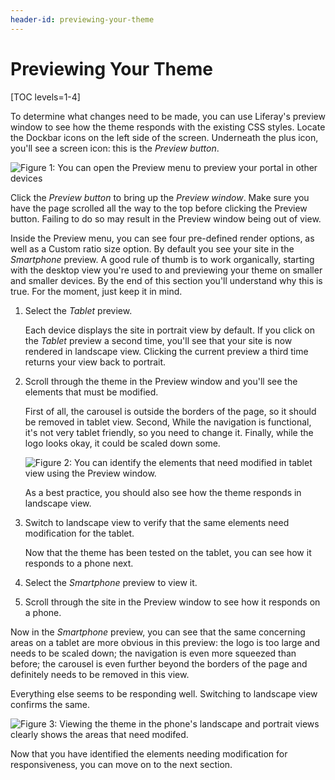 ```yaml
---
header-id: previewing-your-theme
---
```


# Previewing Your Theme

[TOC levels=1-4]

To determine what changes need to be made, you can use Liferay's preview window 
to see how the theme responds with the existing CSS styles. Locate the Dockbar 
icons on the left side of the screen. Underneath the plus icon, you'll see a 
screen icon: this is the *Preview button*.

![Figure 1: You can open the *Preview menu* to preview your portal in other devices](../../../images/preview-button.png)

Click the *Preview button* to bring up the *Preview window*. Make sure you have
the page scrolled all the way to the top before clicking the Preview button.
Failing to do so may result in the Preview window being out of view.

Inside the Preview menu, you can see four pre-defined render options, as well as
a Custom ratio size option. By default you see your site in the *Smartphone*
preview. A good rule of thumb is to work organically, starting with the desktop
view you're used to and previewing your theme on smaller and smaller devices. By
the end of this section you'll understand why this is true. For the moment,
just keep it in mind. 

1.  Select the *Tablet* preview.

    Each device displays the site in portrait view by default. If you click on 
    the *Tablet* preview a second time, you'll see that your site is now 
    rendered in landscape view. Clicking the current preview a third time 
    returns your view back to portrait. 

2.  Scroll through the theme in the Preview window and you'll see the elements 
    that must be modified. 

    First of all, the carousel is outside the borders of the page, so it should 
    be removed in tablet view. Second, While the navigation is functional, it's 
    not very tablet friendly, so you need to change it. Finally, while the logo 
    looks okay, it could be scaled down some. 

    ![Figure 2: You can identify the elements that need modified in tablet view using the Preview window.](../../../images/tablet-preview-01.png)

    As a best practice, you should also see how the theme responds in landscape 
    view. 

3.  Switch to landscape view to verify that the same elements need modification 
    for the tablet.

    Now that the theme has been tested on the tablet, you can see how it 
    responds to a phone next.

4.  Select the *Smartphone* preview to view it.

5.  Scroll through the site in the Preview window to see how it responds on a 
    phone.

Now in the *Smartphone* preview, you can see that the same concerning areas on a
tablet are more obvious in this preview: the logo is too large and needs to be
scaled down; the navigation is even more squeezed than before; the carousel is
even further beyond the borders of the page and definitely needs to be removed
in this view.

Everything else seems to be responding well. Switching to landscape view 
confirms the same. 

![Figure 3: Viewing the theme in the phone's landscape and portrait views clearly shows the areas that need modifed.](../../../images/phone-preview-03.png)

Now that you have identified the elements needing modification for
responsiveness, you can move on to the next section.
